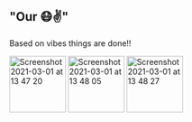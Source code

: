 ## "Our 😷✌️"

Based on vibes things are done!!

<img width="100" alt="Screenshot 2021-03-01 at 13 47 20" src="https://user-images.githubusercontent.com/47679952/109499235-e6bfa580-7a94-11eb-912e-2f033b8e202f.png">
<img width="100" alt="Screenshot 2021-03-01 at 13 48 05" src="https://user-images.githubusercontent.com/47679952/109499250-eaebc300-7a94-11eb-916a-9fc4826e1ec1.png">
<img width="100" alt="Screenshot 2021-03-01 at 13 48 27" src="https://user-images.githubusercontent.com/47679952/109499259-ed4e1d00-7a94-11eb-957c-755054be716b.png">
